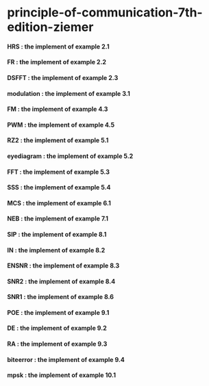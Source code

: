 # principle-of-communication-7th-edition-ziemer
#### HRS : the implement of example 2.1
#### FR : the implement of example 2.2
#### DSFFT : the implement of example 2.3
#### modulation : the implement of example 3.1
#### FM : the implement of example 4.3
#### PWM : the implement of example 4.5
#### RZ2 : the implement of example 5.1
#### eyediagram : the implement of example 5.2
#### FFT : the implement of example 5.3
#### SSS : the implement of example 5.4
#### MCS : the implement of example 6.1
#### NEB : the implement of example 7.1
#### SIP : the implement of example 8.1
#### IN : the implement of example 8.2
#### ENSNR : the implement of example 8.3
#### SNR2 : the implement of example 8.4
#### SNR1 : the implement of example 8.6
#### POE : the implement of example 9.1
#### DE : the implement of example 9.2
#### RA : the implement of example 9.3
#### biteerror : the implement of example 9.4
#### mpsk : the implement of example 10.1
